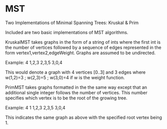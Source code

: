 MST
===

Two Implementations of Minimal Spanning Trees: Kruskal & Prim

Included are two basic implementations of MST algorithms.


KruskalMST takes graphs in the form of a string of ints where the first int is the number of vertices followed by a sequence of edges represented in the form vertex1,vertex2,edgeWeight. Graphs are assumed to be undirected.

Example:
4 1,2,3 2,3,5 3,0,4

This would denote a graph with 4 vertices [0..3] and 3 edges where w(1,2)=3 ; w(2,3)=5 ; w(3,0)=4 if w is the weight function.


PrimMST takes graphs formatted in the the same way except that an additional single integer follows the number of vertices. This number specifies which vertex is to be the root of the growing tree.

Example:
4 1 1,2,3 2,3,5 3,0,4

This indicates the same graph as above with the specified root vertex being 1.
